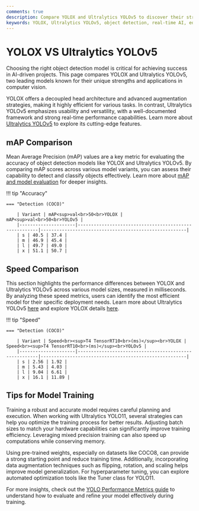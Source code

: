 ```yaml
---
comments: true
description: Compare YOLOX and Ultralytics YOLOv5 to discover their strengths, performance metrics, and applications in object detection, real-time AI, edge AI, and computer vision. Explore how these models excel in speed, accuracy, and deployment flexibility for diverse industries.
keywords: YOLOX, Ultralytics YOLOv5, object detection, real-time AI, edge AI, computer vision, model comparison, AI performance, deep learning.
---
```


# YOLOX VS Ultralytics YOLOv5

Choosing the right object detection model is critical for achieving success in AI-driven projects. This page compares YOLOX and Ultralytics YOLOv5, two leading models known for their unique strengths and applications in computer vision.

YOLOX offers a decoupled head architecture and advanced augmentation strategies, making it highly efficient for various tasks. In contrast, Ultralytics YOLOv5 emphasizes usability and versatility, with a well-documented framework and strong real-time performance capabilities. Learn more about [Ultralytics YOLOv5](https://docs.ultralytics.com/models/yolov5/) to explore its cutting-edge features.


## mAP Comparison

Mean Average Precision (mAP) values are a key metric for evaluating the accuracy of object detection models like YOLOX and Ultralytics YOLOv5. By comparing mAP scores across various model variants, you can assess their capability to detect and classify objects effectively. Learn more about [mAP and model evaluation](https://www.ultralytics.com/glossary/mean-average-precision-map) for deeper insights.


!!! tip "Accuracy"

	=== "Detection (COCO)"

		| Variant | mAP<sup>val<br>50<br>YOLOX | mAP<sup>val<br>50<br>YOLOv5 |
		|---------------------|-------------------------------------------------------|-------------------------------------------------------|
		| s | 40.5 | 37.4 |
		| m | 46.9 | 45.4 |
		| l | 49.7 | 49.0 |
		| x | 51.1 | 50.7 |
		

## Speed Comparison

This section highlights the performance differences between YOLOX and Ultralytics YOLOv5 across various model sizes, measured in milliseconds. By analyzing these speed metrics, users can identify the most efficient model for their specific deployment needs. Learn more about Ultralytics YOLOv5 [here](https://docs.ultralytics.com/models/yolov5/) and explore YOLOX details [here](https://github.com/Megvii-BaseDetection/YOLOX).


!!! tip "Speed"

	=== "Detection (COCO)"

		| Variant | Speed<br><sup>T4 TensorRT10<br>(ms)</sup><br>YOLOX | Speed<br><sup>T4 TensorRT10<br>(ms)</sup><br>YOLOv5 |
		|---------------------|-------------------------------------------------------|-------------------------------------------------------|
		| s | 2.56 | 1.92 |
		| m | 5.43 | 4.03 |
		| l | 9.04 | 6.61 |
		| x | 16.1 | 11.89 |

## Tips for Model Training

Training a robust and accurate model requires careful planning and execution. When working with Ultralytics YOLO11, several strategies can help you optimize the training process for better results. Adjusting batch sizes to match your hardware capabilities can significantly improve training efficiency. Leveraging mixed precision training can also speed up computations while conserving memory.

Using pre-trained weights, especially on datasets like COCO8, can provide a strong starting point and reduce training time. Additionally, incorporating data augmentation techniques such as flipping, rotation, and scaling helps improve model generalization. For hyperparameter tuning, you can explore automated optimization tools like the Tuner class for YOLO11.

For more insights, check out the [YOLO Performance Metrics guide](https://docs.ultralytics.com/guides/yolo-performance-metrics/) to understand how to evaluate and refine your model effectively during training.

